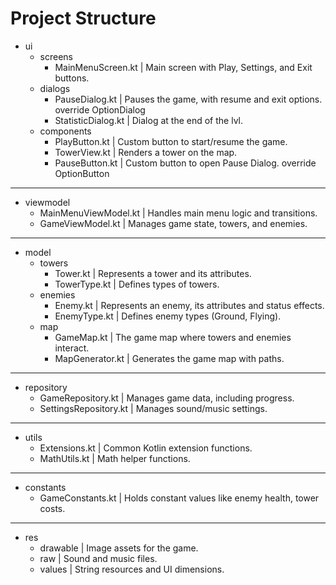 # Project Structure

- ui
    - screens
        - MainMenuScreen.kt   | Main screen with Play, Settings, and Exit buttons.
    - dialogs
        - PauseDialog.kt      | Pauses the game, with resume and exit options. override OptionDialog
        - StatisticDialog.kt  | Dialog at the end of the lvl.
    - components
        - PlayButton.kt       | Custom button to start/resume the game.
        - TowerView.kt        | Renders a tower on the map.
        - PauseButton.kt      | Custom button to open Pause Dialog. override OptionButton
--------------------------------------------
- viewmodel
    - MainMenuViewModel.kt  | Handles main menu logic and transitions.
    - GameViewModel.kt      | Manages game state, towers, and enemies.
--------------------------------------------
- model
    - towers
        - Tower.kt            | Represents a tower and its attributes.
        - TowerType.kt        | Defines types of towers.
    - enemies
        - Enemy.kt            | Represents an enemy, its attributes and status effects.
        - EnemyType.kt        | Defines enemy types (Ground, Flying).
    - map
        - GameMap.kt          | The game map where towers and enemies interact.
        - MapGenerator.kt     | Generates the game map with paths.
--------------------------------------------
- repository
    - GameRepository.kt     | Manages game data, including progress.
    - SettingsRepository.kt | Manages sound/music settings.
--------------------------------------------
- utils
    - Extensions.kt         | Common Kotlin extension functions.
    - MathUtils.kt          | Math helper functions.
--------------------------------------------
- constants
    - GameConstants.kt      | Holds constant values like enemy health, tower costs.
--------------------------------------------
- res
    - drawable              | Image assets for the game.
    - raw                   | Sound and music files.
    - values                | String resources and UI dimensions.
